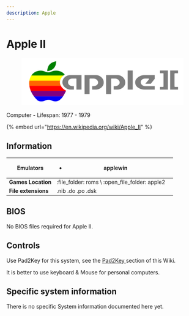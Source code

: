 ```yaml
---
description: Apple
---
```


# Apple II

<figure><img src="https://raw.githubusercontent.com/fabricecaruso/es-theme-carbon/52ff37c9e265587d006945a2ba695b5a962b3a3d/art/logos/apple2.svg" alt=""><figcaption></figcaption></figure>

Computer - Lifespan: 1977 - 1979

{% embed url="https://en.wikipedia.org/wiki/Apple_II" %}

## Information

| **Emulators**       | <ul><li>applewin</li></ul>                        |   |
| ------------------- | ------------------------------------------------- | - |
| **Games Location**  | :file\_folder: roms \ :open\_file\_folder: apple2 |   |
| **File extensions** | .nib .do .po .dsk                                 |   |

## BIOS

No BIOS files required for Apple II.

## Controls

Use Pad2Key for this system, see the [Pad2Key ](../../controllers/pad2key.md)section of this Wiki.

It is better to use keyboard & Mouse for personal computers.

## Specific system information

There is no specific System information documented here yet.
